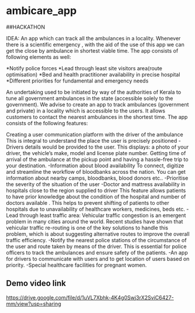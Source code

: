 # ambicare_app

##HACKATHON

IDEA: An app which can track all the ambulances in a locality. Whenever there is a scientific emergency , with the aid of the use of this app we can get the close by ambulance in shortest viable time. The app consists of following elements as well:

*Notify police forces 
*Lead through least site visitors area(route optimisation) 
*Bed and health practitioner availability in precise hospital 
*Different priorities for fundamental and emergency needs

An undertaking used to be initiated by way of the authorities of Kerala to tune all government ambulances in the state (accessible solely to the government). We advise to create an app to track ambulances (government and private) in a locality which is accessible to the users. It allows customers to contact the nearest ambulances in the shortest time. The app consists of the following features:

Creating a user communication platform with the driver of the ambulance This is integral to understand the place the user is precisely positioned -Drivers details would be provided to the user. This displays: a photo of your driver, the vehicle’s make, model and license plate number.
Getting time of arrival of the ambulance at the pickup point and having a hassle-free trip to your destination. 
-Information about blood availability To connect, digitize and streamline the workflow of bloodbanks across the nation. You can get information about nearby camps, bloodbanks, blood donors etc.. -Prioritise the severity of the situation of the user 
-Doctor and mattress availability in hospitals close to the region supplied to driver This feature allows patients to have prior knowledge about the condition of the hospital and number of doctors available . This helps to prevent shifting of patients to other hospitals due to unavailability of healthcare workers, medicines, beds etc. 
-Lead through least traffic area: Vehicular traffic congestion is an emergent problem in many cities around the world. Recent studies have shown that vehicular traffic re-routing is one of the key solutions to handle this problem, which is about suggesting alternative routes to improve the overall traffic efficiency. 
-Notify the nearest police stations of the circumstance of the user and route taken by means of the driver. This is essential for police officers to track the ambulances and ensure safety of the patients. 
-An app for drivers to communicate with users and to get location of users based on priority. -Special healthcare facilities for pregnant women.

## Demo video link
https://drive.google.com/file/d/1uVL7Xbhk-4K4g0Swj3rX2SviC6427-mm/view?usp=sharing
